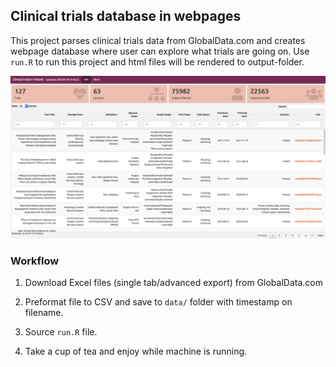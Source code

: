 ## Clinical trials database in webpages

This project parses clinical trials data from GlobalData.com and creates webpage database where user can explore what trials are going on. Use `run.R` to run this project and html files will be rendered to output-folder.


![](img/index.png)


### Workflow

1. Download Excel files (single tab/advanced export) from GlobalData.com

2. Preformat file to CSV and save to `data/` folder with timestamp on filename. 

3. Source `run.R` file.

4. Take a cup of tea and enjoy while machine is running.
